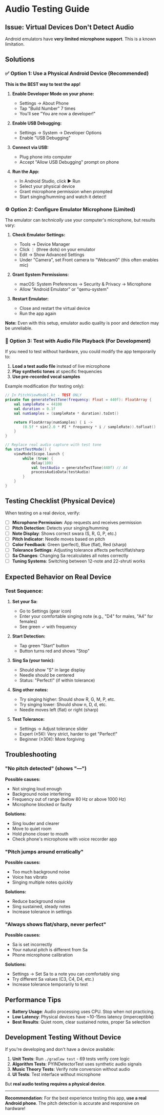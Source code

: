 # Audio Testing Guide

## Issue: Virtual Devices Don't Detect Audio

Android emulators have **very limited microphone support**. This is a known limitation.

## Solutions

### ✅ **Option 1: Use a Physical Android Device (Recommended)**

**This is the BEST way to test the app!**

1. **Enable Developer Mode on your phone:**
   - Settings → About Phone
   - Tap "Build Number" 7 times
   - You'll see "You are now a developer!"

2. **Enable USB Debugging:**
   - Settings → System → Developer Options
   - Enable "USB Debugging"

3. **Connect via USB:**
   - Plug phone into computer
   - Accept "Allow USB Debugging" prompt on phone

4. **Run the App:**
   - In Android Studio, click ▶️ Run
   - Select your physical device
   - Grant microphone permission when prompted
   - Start singing/humming and watch it detect!

### ⚙️ **Option 2: Configure Emulator Microphone (Limited)**

The emulator can *technically* use your computer's microphone, but results vary:

1. **Check Emulator Settings:**
   - Tools → Device Manager
   - Click ⋮ (three dots) on your emulator
   - Edit → Show Advanced Settings
   - Under "Camera", set Front camera to "Webcam0" (this often enables mic)

2. **Grant System Permissions:**
   - macOS: System Preferences → Security & Privacy → Microphone
   - Allow "Android Emulator" or "qemu-system"

3. **Restart Emulator:**
   - Close and restart the virtual device
   - Run the app again

**Note:** Even with this setup, emulator audio quality is poor and detection may be unreliable.

### 🎵 **Option 3: Test with Audio File Playback (For Development)**

If you need to test without hardware, you could modify the app temporarily to:

1. **Load a test audio file** instead of live microphone
2. **Play synthetic tones** at specific frequencies
3. **Use pre-recorded vocal samples**

Example modification (for testing only):

```kotlin
// In PitchViewModel.kt - TEST ONLY
private fun generateTestTone(frequency: Float = 440f): FloatArray {
    val sampleRate = 44100
    val duration = 0.1f
    val numSamples = (sampleRate * duration).toInt()

    return FloatArray(numSamples) { i ->
        (0.5f * sin(2.0 * PI * frequency * i / sampleRate)).toFloat()
    }
}

// Replace real audio capture with test tone
fun startTestMode() {
    viewModelScope.launch {
        while (true) {
            delay(100)
            val testAudio = generateTestTone(440f) // A4
            processAudioData(testAudio)
        }
    }
}
```

## Testing Checklist (Physical Device)

When testing on a real device, verify:

- [ ] **Microphone Permission**: App requests and receives permission
- [ ] **Pitch Detection**: Detects your singing/humming
- [ ] **Note Display**: Shows correct swara (S, R, G, P, etc.)
- [ ] **Pitch Indicator**: Needle moves based on pitch
- [ ] **Color Feedback**: Green (perfect), Blue (flat), Red (sharp)
- [ ] **Tolerance Settings**: Adjusting tolerance affects perfect/flat/sharp
- [ ] **Sa Changes**: Changing Sa recalculates all notes correctly
- [ ] **Tuning Systems**: Switching between 12-note and 22-shruti works

## Expected Behavior on Real Device

### **Test Sequence:**

1. **Set your Sa:**
   - Go to Settings (gear icon)
   - Enter your comfortable singing note (e.g., "D4" for males, "A4" for females)
   - See green ✓ with frequency

2. **Start Detection:**
   - Tap green "Start" button
   - Button turns red and shows "Stop"

3. **Sing Sa (your tonic):**
   - Should show "S" in large display
   - Needle should be centered
   - Status: "Perfect!" (if within tolerance)

4. **Sing other notes:**
   - Try singing higher: Should show R, G, M, P, etc.
   - Try singing lower: Should show n, D, d, etc.
   - Needle moves left (flat) or right (sharp)

5. **Test Tolerance:**
   - Settings → Adjust tolerance slider
   - Expert (±5¢): Very strict, harder to get "Perfect!"
   - Beginner (±30¢): More forgiving

## Troubleshooting

### "No pitch detected" (shows "—")

**Possible causes:**
- Not singing loud enough
- Background noise interfering
- Frequency out of range (below 80 Hz or above 1000 Hz)
- Microphone blocked or faulty

**Solutions:**
- Sing louder and clearer
- Move to quiet room
- Hold phone closer to mouth
- Check phone's microphone with voice recorder app

### "Pitch jumps around erratically"

**Possible causes:**
- Too much background noise
- Voice has vibrato
- Singing multiple notes quickly

**Solutions:**
- Reduce background noise
- Sing sustained, steady notes
- Increase tolerance in settings

### "Always shows flat/sharp, never perfect"

**Possible causes:**
- Sa is set incorrectly
- Your natural pitch is different from Sa
- Phone microphone calibration

**Solutions:**
- Settings → Set Sa to a note you can comfortably sing
- Try different Sa values (C3, C4, D4, etc.)
- Increase tolerance temporarily to test

## Performance Tips

- **Battery Usage**: Audio processing uses CPU. Stop when not practicing.
- **Low Latency**: Physical devices have ~10-15ms latency (imperceptible)
- **Best Results**: Quiet room, clear sustained notes, proper Sa selection

## Development Testing Without Device

If you're developing and don't have a device available:

1. **Unit Tests**: Run `./gradlew test` - 69 tests verify core logic
2. **Algorithm Tests**: PYINDetectorTest uses synthetic audio signals
3. **Music Theory Tests**: Verify note conversion without audio
4. **UI Tests**: Test interface without microphone

But **real audio testing requires a physical device**.

---

**Recommendation**: For the best experience testing this app, **use a real Android phone**. The pitch detection is accurate and responsive on hardware!
